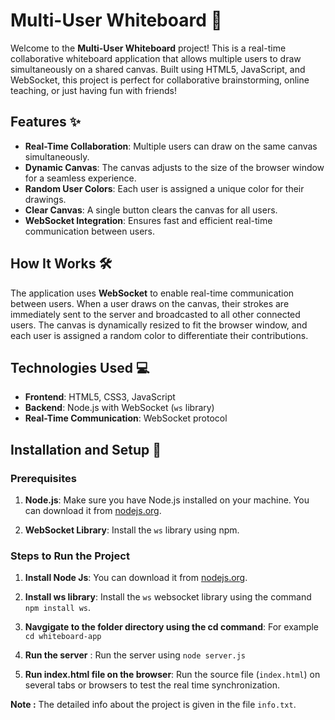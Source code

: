 # Multi-User Whiteboard 🎨

Welcome to the **Multi-User Whiteboard** project! This is a real-time collaborative whiteboard application that allows multiple users to draw simultaneously on a shared canvas. Built using HTML5, JavaScript, and WebSocket, this project is perfect for collaborative brainstorming, online teaching, or just having fun with friends!

## Features ✨

- **Real-Time Collaboration**: Multiple users can draw on the same canvas simultaneously.
- **Dynamic Canvas**: The canvas adjusts to the size of the browser window for a seamless experience.
- **Random User Colors**: Each user is assigned a unique color for their drawings.
- **Clear Canvas**: A single button clears the canvas for all users.
- **WebSocket Integration**: Ensures fast and efficient real-time communication between users.

## How It Works 🛠️

The application uses **WebSocket** to enable real-time communication between users. When a user draws on the canvas, their strokes are immediately sent to the server and broadcasted to all other connected users. The canvas is dynamically resized to fit the browser window, and each user is assigned a random color to differentiate their contributions.

## Technologies Used 💻

- **Frontend**: HTML5, CSS3, JavaScript
- **Backend**: Node.js with WebSocket (`ws` library)
- **Real-Time Communication**: WebSocket protocol

## Installation and Setup 🚀

### Prerequisites

1. **Node.js**: Make sure you have Node.js installed on your machine. You can download it from [nodejs.org](https://nodejs.org/).

2. **WebSocket Library**: Install the `ws` library using npm.

### Steps to Run the Project

1. **Install Node Js**:
   You can download it from [nodejs.org](https://nodejs.org/).

2. **Install ws library**:
   Install the `ws` websocket library using the command `npm install ws`.

4. **Navgigate to the folder directory using the cd command**:
   For example `cd whiteboard-app`

5. **Run the server** :
   Run the server using `node server.js`

6. **Run index.html file on the browser**:
   Run the source file (`index.html`) on several tabs or browsers to test the real time synchronization.

**Note :** The detailed info about the project is given in the file `info.txt`.
